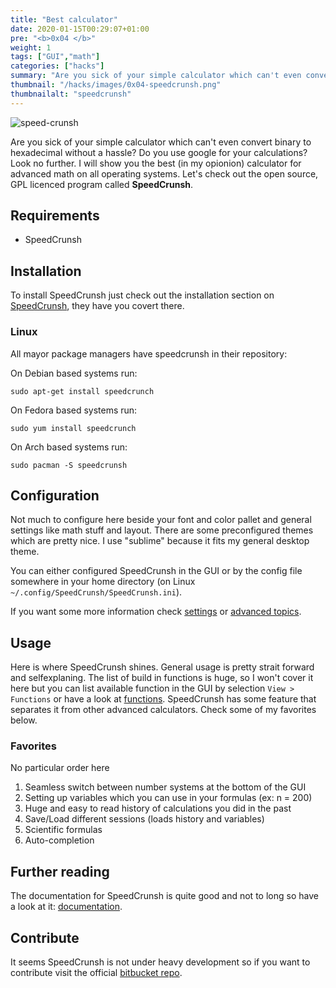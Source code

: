 ```yaml
---
title: "Best calculator"
date: 2020-01-15T00:29:07+01:00
pre: "<b>0x04 </b>"
weight: 1
tags: ["GUI","math"]
categories: ["hacks"]
summary: "Are you sick of your simple calculator which can't even convert binary to hexadecimal without a hassle? Do you use google for your calculations? Look no further. I will show you the best (in my opionion) calculator for advanced math on all operating systems. Let's check out the open source, GPL licenced program called **SpeedCrunsh**."
thumbnail: "/hacks/images/0x04-speedcrunsh.png"
thumbnailalt: "speedcrunsh"
---
```


![speed-crunsh](/hacks/images/0x04-speedcrunsh.png)

Are you sick of your simple calculator which can't even convert binary to hexadecimal without a hassle? Do you use google for your calculations? Look no further. I will show you the best (in my opionion) calculator for advanced math on all operating systems. Let's check out the open source, GPL licenced program called **SpeedCrunsh**.

## Requirements

- SpeedCrunsh

## Installation

To install SpeedCrunsh just check out the installation section on [SpeedCrunsh](https://speedcrunch.org/userguide/installation.html), they have you covert there.

### Linux

All mayor package managers have speedcrunsh in their repository:

On Debian based systems run:

```
sudo apt-get install speedcrunch
```

On Fedora based systems run:

```
sudo yum install speedcrunch
```

On Arch based systems run:

```
sudo pacman -S speedcrunsh
```

## Configuration

Not much to configure here beside your font and color pallet and general settings like math stuff and layout. There are some preconfigured themes which are pretty nice. I use "sublime" because it fits my general desktop theme.

You can either configured SpeedCrunsh in the GUI or by the config file somewhere in your home directory (on Linux `~/.config/SpeedCrunsh/SpeedCrunsh.ini`).

If you want some more information check [settings](https://speedcrunch.org/userguide/interface.html#settings) or [advanced topics](https://speedcrunch.org/advanced/index.html).

## Usage

Here is where SpeedCrunsh shines. General usage is pretty strait forward and selfexplaning. The list of build in functions is huge, so I won't cover it here but you can list available function in the GUI by selection `View > Functions` or have a look at [functions](https://speedcrunch.org/reference/basic.html). SpeedCrunsh has some feature that separates it from other advanced calculators. Check some of my favorites below.

### Favorites

No particular order here

1. Seamless switch between number systems at the bottom of the GUI
2. Setting up variables which you can use in your formulas (ex: n = 200)
3. Huge and easy to read history of calculations you did in the past
4. Save/Load different sessions (loads history and variables)
5. Scientific formulas
6. Auto-completion

## Further reading

The documentation for SpeedCrunsh is quite good and not to long so have a look at it: [documentation](https://speedcrunch.org/contents.html).

## Contribute

It seems SpeedCrunsh is not under heavy development so if you want to contribute visit the official [bitbucket repo](https://bitbucket.org/heldercorreia/speedcrunch/src/master/).



